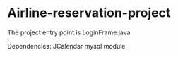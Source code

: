 # Airline-reservation-project

The project entry point is LoginFrame.java

Dependencies:
JCalendar
mysql module
